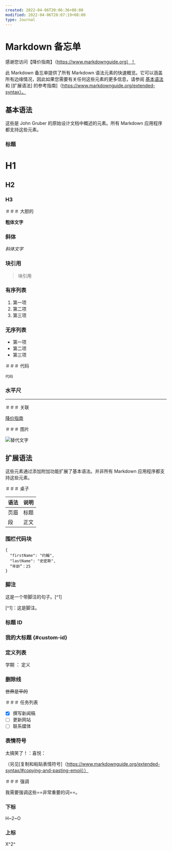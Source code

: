 ```yaml
---
created: 2022-04-06T20:06:36+08:00
modified: 2022-04-06T20:07:19+08:00
type: Journal
---
```


# Markdown 备忘单

感谢您访问【降价指南】（https://www.markdownguide.org）！

此 Markdown 备忘单提供了所有 Markdown 语法元素的快速概览。它可以涵盖所有边缘情况，因此如果您需要有关任何这些元素的更多信息，请参阅 [基本语法](https://www.markdownguide.org/basic-syntax) 和 [扩展语法] 的参考指南]（https://www.markdownguide.org/extended-syntax）。

## 基本语法

这些是 John Gruber 的原始设计文档中概述的元素。所有 Markdown 应用程序都支持这些元素。

### 标题

# H1
## H2
### H3

＃＃＃ 大胆的

**粗体文字**

### 斜体

*斜体文字*

### 块引用

> 块引用

### 有序列表

1. 第一项
2. 第二项
3. 第三项

### 无序列表

- 第一项
- 第二项
- 第三项

＃＃＃ 代码

`代码`

### 水平尺

---

＃＃＃ 关联

[降价指南](https://www.markdownguide.org)

＃＃＃ 图片

![替代文字](https://www.markdownguide.org/assets/images/tux.png)

## 扩展语法

这些元素通过添加附加功能扩展了基本语法。并非所有 Markdown 应用程序都支持这些元素。

＃＃＃ 桌子

| 语法 | 说明 |
| ------------ | ------------ |
| 页眉 | 标题 |
| 段 | 正文 |

### 围栏代码块

```
{
  "firstName": "约翰",
  "lastName": "史密斯",
  “年龄”：25
}
```

### 脚注

这是一个带脚注的句子。[^1]

[^1]：这是脚注。

### 标题 ID

### 我的大标题 {#custom-id}

### 定义列表

学期
： 定义

### 删除线

~~世界是平的~~

＃＃＃ 任务列表

- [x] 撰写新闻稿
- [ ] 更新网站
- [ ] 联系媒体

### 表情符号

太搞笑了！：喜悦：

（另见[复制和粘贴表情符号]（https://www.markdownguide.org/extended-syntax/#copying-and-pasting-emoji））

＃＃＃ 强调

我需要强调这些==非常重要的词==。

### 下标

H~2~O

### 上标

X^2^
